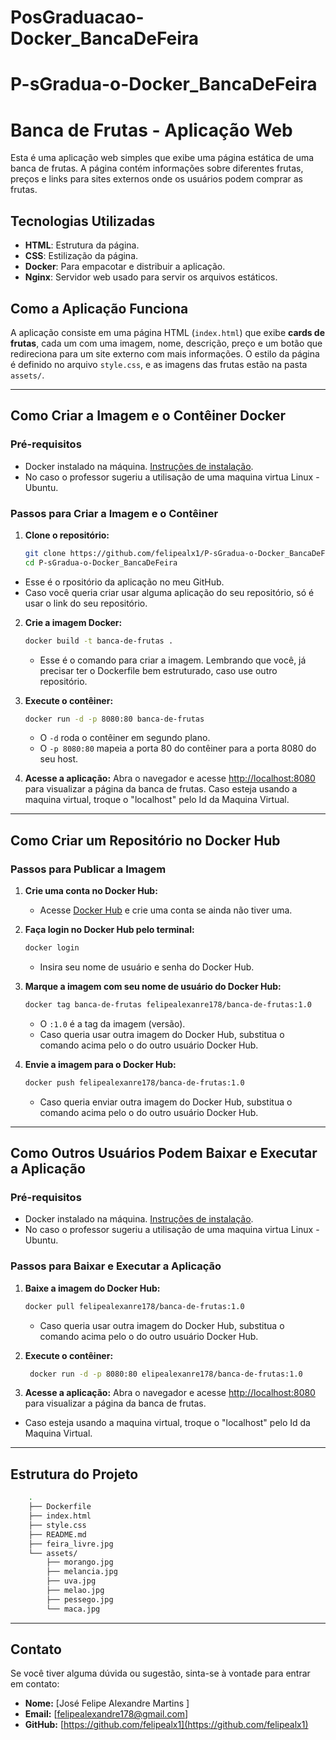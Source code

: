# PosGraduacao-Docker_BancaDeFeira
# P-sGradua-o-Docker_BancaDeFeira
# Banca de Frutas - Aplicação Web

Esta é uma aplicação web simples que exibe uma página estática de uma banca de frutas. A página contém informações sobre diferentes frutas, preços e links para sites externos onde os usuários podem comprar as frutas.

## Tecnologias Utilizadas

- **HTML**: Estrutura da página.
- **CSS**: Estilização da página.
- **Docker**: Para empacotar e distribuir a aplicação.
- **Nginx**: Servidor web usado para servir os arquivos estáticos.

## Como a Aplicação Funciona

A aplicação consiste em uma página HTML (`index.html`) que exibe **cards de frutas**, cada um com uma imagem, nome, descrição, preço e um botão que redireciona para um site externo com mais informações. O estilo da página é definido no arquivo `style.css`, e as imagens das frutas estão na pasta `assets/`.

---

## Como Criar a Imagem e o Contêiner Docker

### Pré-requisitos

- Docker instalado na máquina. [Instruções de instalação](https://docs.docker.com/get-docker/).
- No caso o professor sugeriu a utilisação de uma maquina virtua Linux - Ubuntu.

### Passos para Criar a Imagem e o Contêiner

1. **Clone o repositório:**
   ```sh
   git clone https://github.com/felipealx1/P-sGradua-o-Docker_BancaDeFeira
   cd P-sGradua-o-Docker_BancaDeFeira
   ```
- Esse é o rpositório da aplicação no meu GitHub.
- Caso você queria criar usar alguma aplicação do seu repositório, só é usar o link do seu repositório.

2. **Crie a imagem Docker:**
   ```sh
   docker build -t banca-de-frutas .
   ```
   - Esse é o comando para criar a imagem. Lembrando que você, já precisar ter o Dockerfile bem estruturado, 
   caso use outro repositório. 

3. **Execute o contêiner:**
   ```sh
   docker run -d -p 8080:80 banca-de-frutas
   ```
   - O `-d` roda o contêiner em segundo plano.
   - O `-p 8080:80` mapeia a porta 80 do contêiner para a porta 8080 do seu host.

4. **Acesse a aplicação:**
   Abra o navegador e acesse [http://localhost:8080](http://localhost:8080) para visualizar a página da banca de frutas.
   Caso esteja usando a maquina virtual, troque o "localhost" pelo Id da Maquina Virtual.

---

## Como Criar um Repositório no Docker Hub

### Passos para Publicar a Imagem

1. **Crie uma conta no Docker Hub:**  
   - Acesse [Docker Hub](https://hub.docker.com/) e crie uma conta se ainda não tiver uma.

2. **Faça login no Docker Hub pelo terminal:**
   ```sh
   docker login
   ```
   - Insira seu nome de usuário e senha do Docker Hub.

3. **Marque a imagem com seu nome de usuário do Docker Hub:**
   ```sh
   docker tag banca-de-frutas felipealexanre178/banca-de-frutas:1.0
   ```
   - O `:1.0` é a tag da imagem (versão).
   - Caso queria usar outra imagem do Docker Hub, substitua o comando acima pelo o do outro usuário Docker Hub.
   
4. **Envie a imagem para o Docker Hub:**
   ```sh
   docker push felipealexanre178/banca-de-frutas:1.0
   ```
   - Caso queria enviar outra imagem do Docker Hub, substitua o comando acima pelo o do outro usuário Docker Hub.

---

## Como Outros Usuários Podem Baixar e Executar a Aplicação

### Pré-requisitos

- Docker instalado na máquina. [Instruções de instalação](https://docs.docker.com/get-docker/).
- No caso o professor sugeriu a utilisação de uma maquina virtua Linux - Ubuntu.

### Passos para Baixar e Executar a Aplicação

1. **Baixe a imagem do Docker Hub:**
   ```sh
   docker pull felipealexanre178/banca-de-frutas:1.0
   ```
   - Caso queria usar outra imagem do Docker Hub, substitua o comando acima pelo o do outro usuário Docker Hub.

2. **Execute o contêiner:**
   ```sh
    docker run -d -p 8080:80 elipealexanre178/banca-de-frutas:1.0
   ```

3. **Acesse a aplicação:**
   Abra o navegador e acesse [http://localhost:8080](http://localhost:8080) para visualizar a página da banca de frutas.
- Caso esteja usando a maquina virtual, troque o "localhost" pelo Id da Maquina Virtual.
---

## Estrutura do Projeto

```sh
    .
    ├── Dockerfile
    ├── index.html
    ├── style.css
    ├── README.md
    ├── feira_livre.jpg
    └── assets/
        ├── morango.jpg
        ├── melancia.jpg
        ├── uva.jpg
        ├── melao.jpg
        ├── pessego.jpg
        └── maca.jpg
```

---


## Contato

Se você tiver alguma dúvida ou sugestão, sinta-se à vontade para entrar em contato:

- **Nome:** [José Felipe Alexandre Martins ]
- **Email:** [felipealexandre178@gmail.com]
- **GitHub:** [https://github.com/felipealx1](https://github.com/felipealx1)


